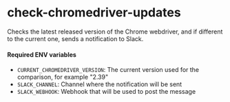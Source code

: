 # check-chromedriver-updates

Checks the latest released version of the Chrome webdriver, and if different to the current one, sends a notification
to Slack.

#### Required ENV variables

* `CURRENT_CHROMEDRIVER_VERSION`: The current version used for the comparison, for example "2.39"
* `SLACK_CHANNEL`: Channel where the notification will be sent
* `SLACK_WEBHOOK`: Webhook that will be used to post the message
